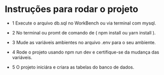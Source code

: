 # Instruções para rodar o projeto


* 1 Execute o arquivo db.sql no WorkBench ou via terminal com mysql.

* 2 No terminal ou promt de comando de ( npm install ou yarn install ).

* 3 Mude as variáveis ambientes no arquivo .env para o seu ambiente.

* 4 Rode o projeto usando npm run dev e certifique-se da mudança das variáveis.

* 5 O projeto iniciára e criara as tabelas do banco de dados.
